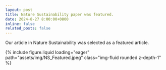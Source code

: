 ```yaml
---
layout: post
title: Nature Sustainability paper was featured.
date: 2024-8-27 8:00:00+0800
inline: false
related_posts: false
---
```


Our article in Nature Sustainability was selected as a featured article.

{% include figure.liquid loading="eager" path="assets/img/NS_Featured.jpeg" class="img-fluid rounded z-depth-1" %}